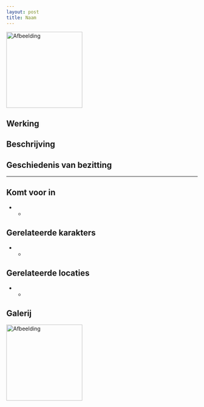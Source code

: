 ```yaml
---
layout: post
title: Naam
---
```


<img src="../images/" alt="Afbeelding" width=200>

## Werking


## Beschrijving


## Geschiedenis van bezitting


---

## Komt voor in
* -

## Gerelateerde karakters
* -

## Gerelateerde locaties
* -

## Galerij
<img src="../images/" alt="Afbeelding" width=200>